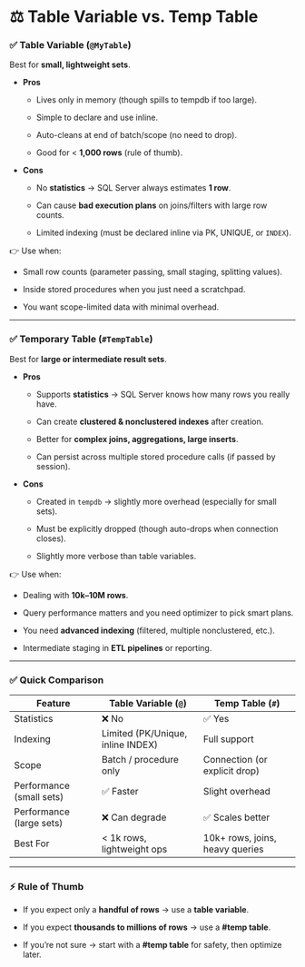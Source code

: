 # ⚖️ Table Variable vs. Temp Table

### ✅ **Table Variable (`@MyTable`)**

Best for **small, lightweight sets**.

- **Pros**
    
    - Lives only in memory (though spills to tempdb if too large).
        
    - Simple to declare and use inline.
        
    - Auto-cleans at end of batch/scope (no need to drop).
        
    - Good for < **1,000 rows** (rule of thumb).
        
- **Cons**
    
    - No **statistics** → SQL Server always estimates **1 row**.
        
    - Can cause **bad execution plans** on joins/filters with large row counts.
        
    - Limited indexing (must be declared inline via PK, UNIQUE, or `INDEX`).
        

👉 Use when:

- Small row counts (parameter passing, small staging, splitting values).
    
- Inside stored procedures when you just need a scratchpad.
    
- You want scope-limited data with minimal overhead.
    

---

### ✅ **Temporary Table (`#TempTable`)**

Best for **large or intermediate result sets**.

- **Pros**
    
    - Supports **statistics** → SQL Server knows how many rows you really have.
        
    - Can create **clustered & nonclustered indexes** after creation.
        
    - Better for **complex joins, aggregations, large inserts**.
        
    - Can persist across multiple stored procedure calls (if passed by session).
        
- **Cons**
    
    - Created in `tempdb` → slightly more overhead (especially for small sets).
        
    - Must be explicitly dropped (though auto-drops when connection closes).
        
    - Slightly more verbose than table variables.
        

👉 Use when:

- Dealing with **10k–10M rows**.
    
- Query performance matters and you need optimizer to pick smart plans.
    
- You need **advanced indexing** (filtered, multiple nonclustered, etc.).
    
- Intermediate staging in **ETL pipelines** or reporting.
    

---

### ✅ Quick Comparison

| Feature                  | Table Variable (`@`)              | Temp Table (`#`)                |
| ------------------------ | --------------------------------- | ------------------------------- |
| Statistics               | ❌ No                              | ✅ Yes                           |
| Indexing                 | Limited (PK/Unique, inline INDEX) | Full support                    |
| Scope                    | Batch / procedure only            | Connection (or explicit drop)   |
| Performance (small sets) | ✅ Faster                          | Slight overhead                 |
| Performance (large sets) | ❌ Can degrade                     | ✅ Scales better                 |
| Best For                 | < 1k rows, lightweight ops        | 10k+ rows, joins, heavy queries |

---

### ⚡ **Rule of Thumb**

- If you expect only a **handful of rows** → use a **table variable**.
    
- If you expect **thousands to millions of rows** → use a **#temp table**.
    
- If you’re not sure → start with a **#temp table** for safety, then optimize later.